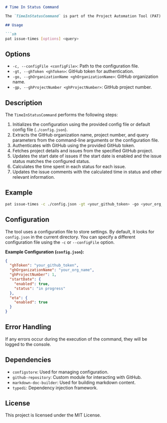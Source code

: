 ```markdown
# Time In Status Command

The `TimeInStatusCommand` is part of the Project Automation Tool (PAT) and is used to track the time issues spend in different statuses. This command fetches issues from a GitHub project, updates their start dates if necessary, and logs the time spent in each status.

## Usage

```sh
pat issue-times [options] <query>
```

## Options

- `-c, --configFile <configFile>`: Path to the configuration file.
- `-gt, --ghToken <ghToken>`: GitHub token for authentication.
- `-go, --ghOrganizationName <ghOrganizationName>`: GitHub organization name.
- `-gp, --ghProjectNumber <ghProjectNumber>`: GitHub project number.

## Description

The `TimeInStatusCommand` performs the following steps:

1. Initializes the configuration using the provided config file or default config file (`./config.json`).
2. Extracts the GitHub organization name, project number, and query parameters from the command-line arguments or the configuration file.
3. Authenticates with GitHub using the provided GitHub token.
4. Fetches project details and issues from the specified GitHub project.
5. Updates the start date of issues if the start date is enabled and the issue status matches the configured status.
6. Calculates the time spent in each status for each issue.
7. Updates the issue comments with the calculated time in status and other relevant information.

## Example

```sh
pat issue-times -c ./config.json -gt <your_github_token> -go <your_org_name> -gp <your_project_number> "is:open"
```

## Configuration

The tool uses a configuration file to store settings. By default, it looks for `config.json` in the current directory. You can specify a different configuration file using the `-c` or `--configFile` option.

**Example Configuration (`config.json`):**

```json
{
  "ghToken": "your_github_token",
  "ghOrganizationName": "your_org_name",
  "ghProjectNumber": 1,
  "startDate": {
    "enabled": true,
    "status": "in progress"
  },
  "eta": {
    "enabled": true
  }
}
```

## Error Handling

If any errors occur during the execution of the command, they will be logged to the console.

## Dependencies

- `configstore`: Used for managing configuration.
- `github-repository`: Custom module for interacting with GitHub.
- `markdown-doc-builder`: Used for building markdown content.
- `typedi`: Dependency injection framework.

## License

This project is licensed under the MIT License.
```